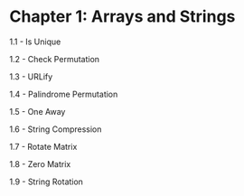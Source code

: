 # Chapter 1: Arrays and Strings

1.1 - Is Unique

1.2 - Check Permutation

1.3 - URLify

1.4 - Palindrome Permutation

1.5 - One Away

1.6 - String Compression

1.7 - Rotate Matrix

1.8 - Zero Matrix

1.9 - String Rotation